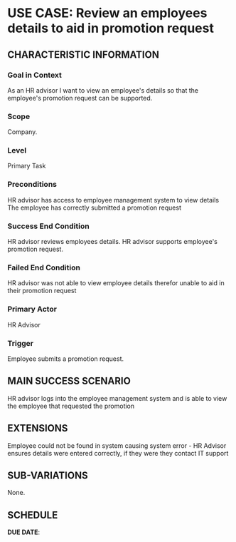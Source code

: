 # USE CASE: Review an employees details to aid in promotion request
## CHARACTERISTIC INFORMATION

### Goal in Context

As an HR advisor I want to view an employee's details so that the employee's promotion request can be supported.	



### Scope

Company.

### Level
Primary Task


### Preconditions

HR advisor has access to employee management system to view details
The employee has correctly submitted a promotion request



### Success End Condition

HR advisor reviews employees details.
HR advisor supports employee's promotion request.


### Failed End Condition

HR advisor was not able to view employee details therefor unable to aid in their promotion request

### Primary Actor
HR Advisor


### Trigger
Employee submits a promotion request.

## MAIN SUCCESS SCENARIO
HR advisor logs into the employee management system and is able to view the employee that requested the promotion

## EXTENSIONS

 Employee could not be found in system causing system error
	- HR Advisor ensures details were entered correctly, if they were they contact IT support



## SUB-VARIATIONS

None.

## SCHEDULE

**DUE DATE**: 
